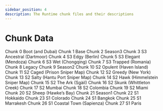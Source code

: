 ```yaml
---
sidebar_position: 4
description: The Runtime chunk files and their descriptions
---
```


# Chunk Data

Chunk 0 Boot (and Dubai)
Chunk 1 Base
Chunk 2 Season3
Chunk 3 S3 Ancestral (Dartmoor)
Chunk 4 S3 Edgy (Berlin)
Chunk 5 S3 Elegant (Mendoza)
Chunk 6 S3 Wet (Chongqing)
Chunk 7 S3 Trapped (Romania)
Chunk 8 Legacy
Chunk 9 Season2
Chunk 10 S2 Opulent (Haven Island)
Chunk 11 S2 Caged (Prison Sniper Map)
Chunk 12 S2 Greedy (New York)
Chunk 13 S2 Salty (Hantu Port Sniper Map)
Chunk 14 S2 Hawk (Himmelstein Sniper Map)
Chunk 15 S2 The Ark (Sgàil)
Chunk 16 S2 Skunk (Whittleton Creek)
Chunk 17 S2 Mumbai
Chunk 18 S2 Colombia
Chunk 19 S2 Miami
Chunk 20 S2 Sheep (Hawke’s Bay)
Chunk 21 Season1
Chunk 22 S1 Hokkaido
Chunk 23 S1 Colorado
Chunk 24 S1 Bangkok
Chunk 25 S1 Marrakesh
Chunk 26 S1 Coastal Town (Sapienza)
Chunk 27 S1 Paris
